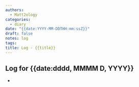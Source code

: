 ```yaml
---
authors:
  - Matt2ology
categories:
  - diary
date: "{{date:YYYY-MM-DDTHH:mm:ssZ}}"
draft: false
notes: log
tags: 
title: Log - {{title}}
---
```


## Log for {{date:dddd, MMMM D, YYYY}}

<!-- Key observations and quick task for the day -->
- 